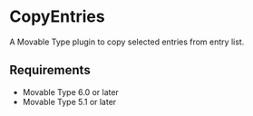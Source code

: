 # CopyEntries
A Movable Type plugin to copy selected entries from entry list.

## Requirements
* Movable Type 6.0 or later
* Movable Type 5.1 or later
